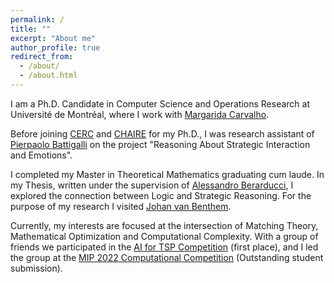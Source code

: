 ```yaml
---
permalink: /
title: ""
excerpt: "About me"
author_profile: true
redirect_from: 
  - /about/
  - /about.html
---
```



I am a Ph.D. Candidate in Computer Science and Operations Research at Université de Montréal, where I work with [Margarida Carvalho](http://margaridacarvalho.org). 

Before joining [CERC](https://cerc-datascience.polymtl.ca/) and [CHAIRE](http://margaridacarvalho.org/chair.html) for my Ph.D., I was research assistant of [Pierpaolo Battigalli](https://dec.unibocconi.eu/people/pierpaolo-battigalli) on the project "Reasoning About Strategic Interaction and Emotions". 

I completed my Master in Theoretical Mathematics graduating cum laude. In my Thesis, written under the supervision of [Alessandro Berarducci](https://people.dm.unipi.it/berardu/), I explored the connection between Logic and Strategic Reasoning. For the purpose of my research I visited [Johan van Benthem](https://staff.fnwi.uva.nl/j.vanbenthem/). 


Currently, my interests are focused at the intersection of Matching Theory, Mathematical Optimization and Computational Complexity. With a group of friends we participated in the [AI for TSP Competition](https://www.tspcompetition.com/) (first place), and I led the group at the [MIP 2022 Computational Competition](https://www.mixedinteger.org/2022/competition/) (Outstanding student submission).
